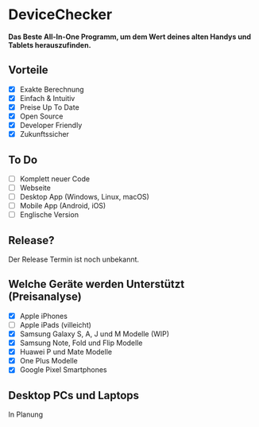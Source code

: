 # DeviceChecker

**Das Beste All-In-One Programm, um dem Wert deines alten Handys und Tablets herauszufinden.**

## Vorteile

- [X] Exakte Berechnung
- [X] Einfach & Intuitiv
- [X] Preise Up To Date
- [X] Open Source
- [X] Developer Friendly
- [X] Zukunftssicher

## To Do
- [ ] Komplett neuer Code
- [ ] Webseite 
- [ ] Desktop App (Windows, Linux, macOS)
- [ ] Mobile App (Android, iOS)
- [ ] Englische Version

## Release?

Der Release Termin ist noch unbekannt.

## Welche Geräte werden Unterstützt (Preisanalyse)
- [X] Apple iPhones
- [ ] Apple iPads (villeicht)
- [X] Samsung Galaxy S, A, J und M Modelle (WIP)
- [X] Samsung Note, Fold und Flip Modelle
- [X] Huawei P und Mate Modelle
- [X] One Plus Modelle
- [X] Google Pixel Smartphones

## Desktop PCs und Laptops
In Planung
